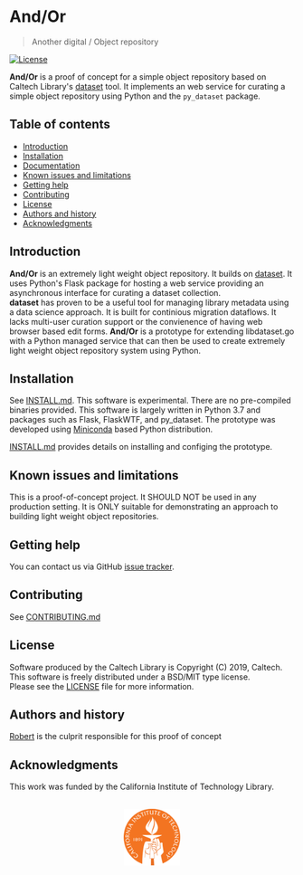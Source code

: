 And/Or
=====================================================

> <span class="red">An</span>other <span class="red">d</span>igital / <span class="red">O</span>bject <span class="red">r</span>epository

[![License](https://img.shields.io/badge/License-BSD%203--Clause-blue.svg?style=flat-square)](https://choosealicense.com/licenses/bsd-3-clause)

<!-- [![Latest release](https://img.shields.io/badge/Latest_release-0.0.1-b44e88.svg?style=flat-square)](http://shields.io) -->



**And/Or** is a proof of concept for a simple object repository based on 
Caltech Library's [dataset](https://caltechlibrary.github.io/dataset "And/Or requires v0.1.x")
tool.  It implements an web service for curating a simple object
repository using Python and the `py_dataset` package.


Table of contents
-----------------

* [Introduction](#introduction)
* [Installation](install.html)
* [Documentation](docs/)
* [Known issues and limitations](#known-issues-and-limitations)
* [Getting help](#getting-help)
* [Contributing](contributing.html)
* [License](#license)
* [Authors and history](#authors-and-history)
* [Acknowledgments](#authors-and-acknowledgments)


Introduction
------------

**And/Or** is an extremely light weight object repository. 
It builds on [dataset](https://github.com/caltechlibrary/dataset).
It uses Python's Flask package for hosting a web service providing
an asynchronous interface for curating a dataset collection.  
__dataset__ has proven to be a useful tool for managing library 
metadata using a data science approach.  It is built for continious 
migration dataflows.  It lacks multi-user curation support or the 
convienence of having web browser based edit forms. **And/Or** is a 
prototype for extending libdataset.go with a Python managed
service that can then be used to create extremely light weight 
object repository system using Python.


Installation
------------

See [INSTALL.md](install.html). This software is experimental.
There are no pre-compiled binaries provided. This software 
is largely written in Python 3.7 and packages such
as Flask, FlaskWTF, and py\_dataset. The prototype was developed using
[Miniconda]() based Python distribution.

[INSTALL.md](install.html) provides details on installing and configing
the prototype.


Known issues and limitations
----------------------------

This is a proof-of-concept project. It SHOULD NOT be used
in any production setting.  It is ONLY suitable for demonstrating
an approach to building light weight object repositories.

Getting help
------------

You can contact us via GitHub [issue tracker](https://github.com/caltechlibrary/andor/issues).

Contributing
------------

See [CONTRIBUTING.md](contributing.html)


License
-------

Software produced by the Caltech Library is Copyright (C) 2019, Caltech.  
This software is freely distributed under a BSD/MIT type license.  
Please see the [LICENSE](LICENSE) file for more information.


Authors and history
---------------------------

[Robert](https://rsdoiel.github.io) is the culprit responsible 
for this proof of concept


Acknowledgments
---------------

This work was funded by the California Institute of Technology Library.

<div align="center">
  <br>
  <a href="https://www.caltech.edu">
    <img width="100" height="100" src="assets/caltech-round.svg">
  </a>
</div>

